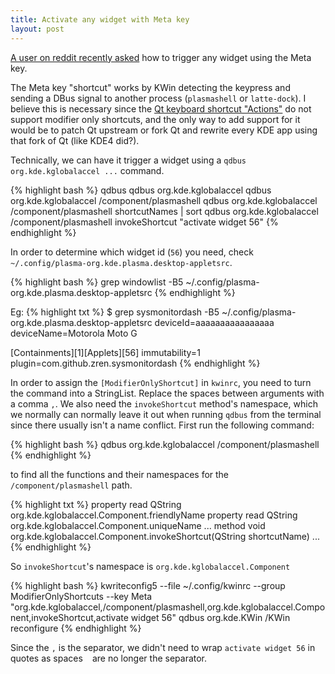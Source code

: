 ```yaml
---
title: Activate any widget with Meta key
layout: post
---
```


[A user on reddit recently asked](https://www.reddit.com/r/kde/comments/awja8m/windows_key_not_opening_dashboard_in_latte_dock/ehrz8dt/?context=3) how to trigger any widget using the Meta key.

The Meta key "shortcut" works by KWin detecting the keypress and sending a DBus signal to another process (`plasmashell` or `latte-dock`). I believe this is necessary since the [Qt keyboard shortcut "Actions"](https://doc.qt.io/qt-5/qaction.html) do not support modifier only shortcuts, and the only way to add support for it would be to patch Qt upstream or fork Qt and rewrite every KDE app using that fork of Qt (like KDE4 did?).

Technically, we can have it trigger a widget using a `qdbus org.kde.kglobalaccel ...` command.

{% highlight bash %}
qdbus
qdbus org.kde.kglobalaccel
qdbus org.kde.kglobalaccel /component/plasmashell
qdbus org.kde.kglobalaccel /component/plasmashell shortcutNames | sort
qdbus org.kde.kglobalaccel /component/plasmashell invokeShortcut "activate widget 56"
{% endhighlight %}

In order to determine which widget id (`56`) you need, check `~/.config/plasma-org.kde.plasma.desktop-appletsrc`.

{% highlight bash %}
grep windowlist -B5 ~/.config/plasma-org.kde.plasma.desktop-appletsrc
{% endhighlight %}

Eg:
{% highlight txt %}
$ grep sysmonitordash -B5 ~/.config/plasma-org.kde.plasma.desktop-appletsrc
deviceId=aaaaaaaaaaaaaaaa
deviceName=Motorola Moto G

[Containments][1][Applets][56]
immutability=1
plugin=com.github.zren.sysmonitordash
{% endhighlight %}

In order to assign the `[ModifierOnlyShortcut]` in `kwinrc`, you need to turn the command into a StringList. Replace the spaces between arguments with a comma `,`. We also need the `invokeShortcut` method's namespace, which we normally can normally leave it out when running `qdbus` from the terminal since there usually isn't a name conflict. First run the following command:

{% highlight bash %}
qdbus org.kde.kglobalaccel /component/plasmashell
{% endhighlight %}

to find all the functions and their namespaces for the `/component/plasmashell` path.

{% highlight txt %}
property read QString org.kde.kglobalaccel.Component.friendlyName
property read QString org.kde.kglobalaccel.Component.uniqueName
...
method void org.kde.kglobalaccel.Component.invokeShortcut(QString shortcutName)
...
{% endhighlight %}

So `invokeShortcut`'s namespace is `org.kde.kglobalaccel.Component`

{% highlight bash %}
kwriteconfig5 --file ~/.config/kwinrc --group ModifierOnlyShortcuts --key Meta "org.kde.kglobalaccel,/component/plasmashell,org.kde.kglobalaccel.Component,invokeShortcut,activate widget 56"
qdbus org.kde.KWin /KWin reconfigure
{% endhighlight %}

Since the `,` is the separator, we didn't need to wrap `activate widget 56` in quotes as spaces ` ` are no longer the separator.

